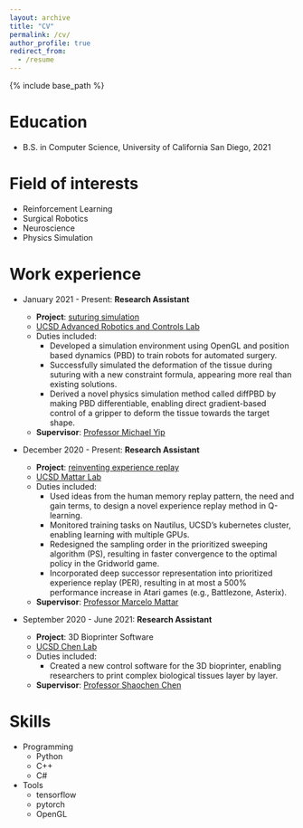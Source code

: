 ```yaml
---
layout: archive
title: "CV"
permalink: /cv/
author_profile: true
redirect_from:
  - /resume
---
```


{% include base_path %}

# Education

- B.S. in Computer Science, University of California San Diego, 2021

# Field of interests

- Reinforcement Learning
- Surgical Robotics
- Neuroscience
- Physics Simulation

# Work experience

- January 2021 - Present: **Research Assistant**

  - **Project**: [suturing simulation](/projects/suturing-sim)
  - [UCSD Advanced Robotics and Controls Lab](https://www.ucsdarclab.com/)
  - Duties included:
    - Developed a simulation environment using OpenGL and position based dynamics (PBD) to train robots for automated surgery.
    - Successfully simulated the deformation of the tissue during suturing with a new constraint formula, appearing more real than existing solutions.
    - Derived a novel physics simulation method called diffPBD by making PBD differentiable, enabling direct gradient-based control of a gripper to deform the tissue towards the target shape.
  - **Supervisor**: [Professor Michael Yip](https://yip.eng.ucsd.edu/)

- December 2020 - Present: **Research Assistant**

  - **Project**: [reinventing experience replay](/projects/exp-replay)
  - [UCSD Mattar Lab](https://mattarlab.ucsd.edu/)
  - Duties included:
    - Used ideas from the human memory replay pattern, the need and gain terms, to design a novel experience replay method in Q-learning.
    - Monitored training tasks on Nautilus, UCSD’s kubernetes cluster, enabling learning with multiple GPUs.
    - Redesigned the sampling order in the prioritized sweeping algorithm (PS), resulting in faster convergence to the optimal policy in the Gridworld game.
    - Incorporated deep successor representation into prioritized experience replay (PER), resulting in at most a 500% performance increase in Atari games (e.g., Battlezone, Asterix).
  - **Supervisor**: [Professor Marcelo Mattar](https://mattarlab.ucsd.edu/)

- September 2020 - June 2021: **Research Assistant**
  - **Project**: 3D Bioprinter Software
  - [UCSD Chen Lab](http://schen.ucsd.edu/lab/)
  - Duties included:
    - Created a new control software for the 3D bioprinter, enabling researchers to print complex biological tissues layer by layer.
  - **Supervisor**: [Professor Shaochen Chen](http://schen.ucsd.edu/)

# Skills

- Programming
  - Python
  - C++
  - C#
- Tools
  - tensorflow
  - pytorch
  - OpenGL